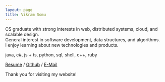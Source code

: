```yaml
---
layout: page
title: Vikram Somu
---
```


CS graduate with strong interests in web, distributed systems, cloud, and scalable design.  
General interest in software development, data structures, and algorithms.  
I enjoy learning about new technologies and products.  

java, c#, js + ts, python, sql, shell, c++, ruby  

[Resume](/Resume.pdf) / [Github][github] / [E-Mail](mailto:vs19@gatech.edu)

Thank you for visiting my website!

[github]: https://github.com/vi-s
